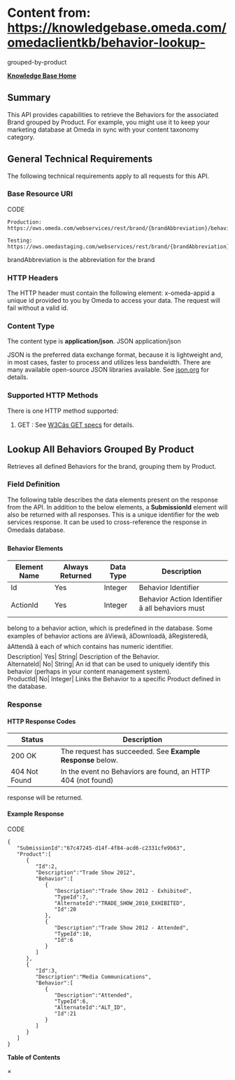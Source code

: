 # Content from: https://knowledgebase.omeda.com/omedaclientkb/behavior-lookup-
grouped-by-product

[**Knowledge Base Home**](../omedaclientkb/)

## Summary

This API provides capabilities to retrieve the Behaviors for the associated
Brand grouped by Product. For example, you might use it to keep your marketing
database at Omeda in sync with your content taxonomy category.

## General Technical Requirements

The following technical requirements apply to all requests for this API.

### Base Resource URI

CODE

    
    
    Production: https://ows.omeda.com/webservices/rest/brand/{brandAbbreviation}/behavior/byproduct/*
    
    Testing:    https://ows.omedastaging.com/webservices/rest/brand/{brandAbbreviation}/behavior/byproduct/*
    

brandAbbreviation is the abbreviation for the brand

### HTTP Headers

The HTTP header must contain the following element: x-omeda-appid a unique id
provided to you by Omeda to access your data. The request will fail without a
valid id.

### Content Type

The content type is **application/json**. JSON application/json

JSON is the preferred data exchange format, because it is lightweight and, in
most cases, faster to process and utilizes less bandwidth. There are many
available open-source JSON libraries available. See
[json.org](http://www.json.org/) for details.

### Supported HTTP Methods

There is one HTTP method supported:

  1. GET : See [W3Câs GET specs](http://www.w3.org/Protocols/rfc2616/rfc2616-sec9.html#sec9.3) for details.

## Lookup All Behaviors Grouped By Product

Retrieves all defined Behaviors for the brand, grouping them by Product.

### Field Definition

The following table describes the data elements present on the response from
the API. In addition to the below elements, a **SubmissionId** element will
also be returned with all responses. This is a unique identifier for the web
services response. It can be used to cross-reference the response in Omedaâs
database.

#### Behavior Elements

Element Name| Always Returned| Data Type| Description  
---|---|---|---  
Id| Yes| Integer| Behavior Identifier  
ActionId| Yes| Integer| Behavior Action Identifier â all behaviors must
belong to a behavior action, which is predefined in the database. Some
examples of behavior actions are âViewâ, âDownloadâ, âRegisteredâ,
âAttendâ â each of which contains has numeric identifier.  
Description| Yes| String| Description of the Behavior.  
AlternateId| No| String| An id that can be used to uniquely identify this
behavior (perhaps in your content management system).  
ProductId| No| Integer| Links the Behavior to a specific Product defined in
the database.  
  
### Response

#### HTTP Response Codes

Status| Description  
---|---  
200 OK| The request has succeeded. See **Example Response** below.  
404 Not Found| In the event no Behaviors are found, an HTTP 404 (not found)
response will be returned.  
  
#### Example Response

CODE

    
    
    { 
       "SubmissionId":"67c47245-d14f-4f84-acd6-c2331cfe9b63",
       "Product":[ 
          { 
             "Id":2,
             "Description":"Trade Show 2012", 
             "Behavior":[ 
                { 
                   "Description":"Trade Show 2012 - Exhibited", 
                   "TypeId":7, 
                   "AlternateId":"TRADE_SHOW_2010_EXHIBITED", 
                   "Id":20 
                }, 
                { 
                   "Description":"Trade Show 2012 - Attended", 
                   "TypeId":10, 
                   "Id":6
                }
             ]
          }, 
          { 
             "Id":3,
             "Description":"Media Communications", 
             "Behavior":[ 
                { 
                   "Description":"Attended", 
                   "TypeId":6, 
                   "AlternateId":"ALT_ID", 
                   "Id":21 
                } 
             ]
          } 
       ]
    }

**Table of Contents**

×

